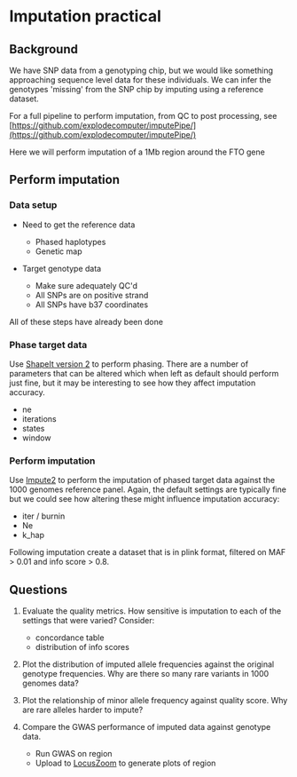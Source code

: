 Imputation practical
====================

## Background

We have SNP data from a genotyping chip, but we would like something approaching sequence level data for these individuals. We can infer the genotypes 'missing' from the SNP chip by imputing using a reference dataset.

For a full pipeline to perform imputation, from QC to post processing, see [https://github.com/explodecomputer/imputePipe/](https://github.com/explodecomputer/imputePipe/)

Here we will perform imputation of a 1Mb region around the FTO gene

## Perform imputation

### Data setup

- Need to get the reference data
	- Phased haplotypes
	- Genetic map

- Target genotype data
	- Make sure adequately QC'd
	- All SNPs are on positive strand
	- All SNPs have b37 coordinates

All of these steps have already been done

### Phase target data

Use [ShapeIt version 2](http://www.shapeit.fr/) to perform phasing. There are a number of parameters that can be altered which when left as default should perform just fine, but it may be interesting to see how they affect imputation accuracy.

- ne
- iterations
- states
- window


### Perform imputation

Use [Impute2](https://mathgen.stats.ox.ac.uk/impute/impute_v2.html#home) to perform the imputation of phased target data against the 1000 genomes reference panel. Again, the default settings are typically fine but we could see how altering these might influence imputation accuracy:

- iter / burnin
- Ne
- k_hap

Following imputation create a dataset that is in plink format, filtered on MAF > 0.01 and info score > 0.8.


## Questions

1. Evaluate the quality metrics. How sensitive is imputation to each of the settings that were varied? Consider:

	- concordance table
	- distribution of info scores

2. Plot the distribution of imputed allele frequencies against the original genotype frequencies. Why are there so many rare variants in 1000 genomes data?

3. Plot the relationship of minor allele frequency against quality score. Why are rare alleles harder to impute?

4. Compare the GWAS performance of imputed data against genotype data.
	
	- Run GWAS on region 
	- Upload to [LocusZoom](https://statgen.sph.umich.edu/locuszoom/genform.php?type=yourdata) to generate plots of region

